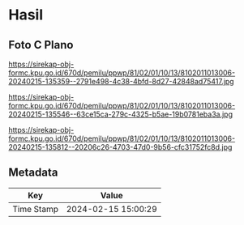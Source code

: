 # Hasil

## Foto C Plano

https://sirekap-obj-formc.kpu.go.id/670d/pemilu/ppwp/81/02/01/10/13/8102011013006-20240215-135359--2791e498-4c38-4bfd-8d27-42848ad75417.jpg

https://sirekap-obj-formc.kpu.go.id/670d/pemilu/ppwp/81/02/01/10/13/8102011013006-20240215-135546--63ce15ca-279c-4325-b5ae-19b0781eba3a.jpg

https://sirekap-obj-formc.kpu.go.id/670d/pemilu/ppwp/81/02/01/10/13/8102011013006-20240215-135812--20206c26-4703-47d0-9b56-cfc31752fc8d.jpg


## Metadata

| Key        | Value               |
| ---------- | ------------------- |
| Time Stamp | 2024-02-15 15:00:29 |



